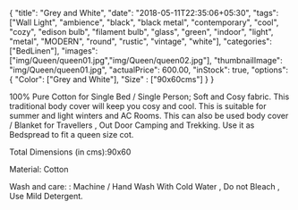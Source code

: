 {
    "title": "Grey and White",
    "date": "2018-05-11T22:35:06+05:30",
    "tags": ["Wall Light", "ambience", "black", "black metal", "contemporary", "cool", "cozy", "edison bulb", "filament bulb", "glass", "green", "indoor", "light", "metal", "MODERN", "round", "rustic", "vintage", "white"],
    "categories": ["BedLinen"],
    "images": ["img/Queen/queen01.jpg","img/Queen/queen02.jpg"],
    "thumbnailImage": "img/Queen/queen01.jpg",
    "actualPrice": 600.00,
    "inStock": true,
    "options": {
            "Color": ["Grey and White"],
            "Size" : ["90x60cms"]
     }
}     


100% Pure Cotton for Single Bed / Single Person; Soft and Cosy fabric.
This traditional body cover will keep you cosy and cool.
This is suitable for summer and light winters and AC Rooms. This can also be used body cover / Blanket for Travellers , Out Door Camping and Trekking.
Use it as Bedspread to fit a queen size cot.

Total Dimensions (in cms):90x60

Material: Cotton

Wash and care: : Machine / Hand Wash With Cold Water , Do not Bleach , Use Mild Detergent.
